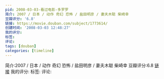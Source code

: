 ```yaml
---
pid: 2008-03-03-看过电影-多罗罗
简介: 2007 / 日本 / 动作 奇幻 恐怖 / 盐田明彦 / 妻夫木聪 柴崎幸
豆瓣评分: '6.8'
链接: https://movie.douban.com/subject/1773614/
创建时间: '2008-03-03 12:48:27'
我的评分:
标签:
评论:
tags: [douban]
categories: [timeline]
---
```

简介:2007 / 日本 / 动作 奇幻 恐怖 / 盐田明彦 / 妻夫木聪 柴崎幸
豆瓣评分:6.8
[链接](https://movie.douban.com/subject/1773614/)
我的评分:
标签:
评论:

